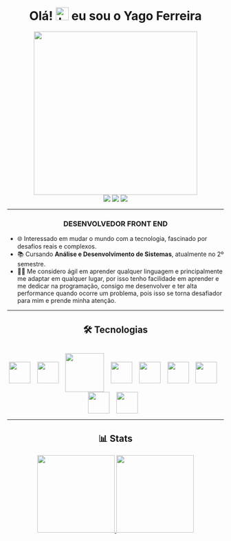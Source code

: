 <h1 align="center">Olá! <img src="https://raw.githubusercontent.com/kaueMarques/kaueMarques/master/hi.gif" height="30" alt="hand saying ola"width="30px" alt="hand_saying_ hi"> eu sou o Yago Ferreira</h1>

<div align="center">
   <img height="380em" src="https://user-images.githubusercontent.com/103700322/202863310-a26baa0c-10a4-4534-9d34-73fe14005c7a.gif"/>
</div>

<div align="center">
   <a href="https://www.linkedin.com/in/yago-ferreira-530a46237/" target="_blank"><img src="https://img.shields.io/badge/-LinkedIn-%230077B5?style=for-the-badge&logo=linkedin&logoColor=white" target="_blank"></a>
   <a href="https://mail.google.com/mail/u/0/?tab=rm&ogbl#inbox" target="_blank"><img src="https://img.shields.io/badge/Gmail-D14836?style=for-the-badge&logo=gmail&logoColor=white"></a>
   <a href="https://wa.me/5561981843371" target="_blank"><img src="https://img.shields.io/badge/WhatsApp-25D366?style=for-the-badge&logo=whatsapp&logoColor=white"></a>
</div>

***

<div align="center">
   <h3> DESENVOLVEDOR FRONT END </h3>
</div>

- 🌐 Interessado em mudar o mundo com a tecnologia, fascinado por desafios reais e complexos.
- 📚 Cursando **Análise e Desenvolvimento de Sistemas**, atualmente no 2º semestre.
- 👨‍💻 Me considero ágil em aprender qualquer linguagem e principalmente me adaptar em qualquer lugar, por isso tenho facilidade em aprender e me dedicar na programação, consigo me desenvolver e ter alta performance quando ocorre um problema, pois isso se torna desafiador para mim e prende minha atenção.

***

<div align="center">
   <h2> 🛠 Tecnologias</h2>
</div>

<div style="display: inline_block" align="center"><br/>
    <img align="center" width="50px" src="https://cdn.jsdelivr.net/gh/devicons/devicon/icons/javascript/javascript-plain.svg" />&nbsp &nbsp
    <img align="center" width="50px" src="https://cdn.jsdelivr.net/gh/devicons/devicon/icons/typescript/typescript-original.svg" />&nbsp &nbsp
    <img align="center" width="90px" src="https://cdn.jsdelivr.net/gh/devicons/devicon/icons/nodejs/nodejs-original-wordmark.svg" />&nbsp &nbsp
    <img align="center" width="50px" src="https://cdn.jsdelivr.net/gh/devicons/devicon/icons/angularjs/angularjs-plain.svg" />&nbsp &nbsp
    <img align="center" width="50px" src="https://cdn.jsdelivr.net/gh/devicons/devicon/icons/react/react-original.svg" />&nbsp &nbsp
    <img align="center" width="50px" src="https://cdn.jsdelivr.net/gh/devicons/devicon/icons/python/python-original.svg" />&nbsp &nbsp
    <img align="center" width="50px" src="https://cdn.jsdelivr.net/gh/devicons/devicon/icons/git/git-original.svg" />&nbsp &nbsp
    <img align="center" width="50px" src="https://cdn.jsdelivr.net/gh/devicons/devicon/icons/mysql/mysql-original-wordmark.svg" />&nbsp &nbsp
    <img align="center" width="50px" src="https://cdn.jsdelivr.net/gh/devicons/devicon/icons/npm/npm-original-wordmark.svg" />&nbsp &nbsp
</div>

***

<div align="center">
   <h2> 📊 Stats </h2>
</div>

<div align="center">
  <a href="https://github.com/YagoFerre">
  <img height="180em" src="https://github-readme-stats.vercel.app/api?username=YagoFerre&show_icons=true&theme=dark&include_all_commits=true&count_private=true"/>
  <img height="180em" src="https://github-readme-stats.vercel.app/api/top-langs/?username=YagoFerre&layout=compact&langs_count=7&theme=dark"/>
</div>
